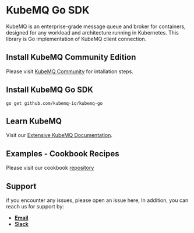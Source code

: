 # KubeMQ Go SDK
KubeMQ is an enterprise-grade message queue and broker for containers, designed for any workload and architecture running in Kubernetes.
This library is Go implementation of KubeMQ client connection.

## Install KubeMQ Community Edition
Please visit [KubeMQ Community](https://github.com/kubemq-io/kubemq-community) for intallation steps.

## Install KubeMQ Go SDK

```
go get github.com/kubemq-io/kubemq-go
```
## Learn KubeMQ
Visit our [Extensive KubeMQ Documentation](https://docs.kubemq.io/).

## Examples - Cookbook Recipes
Please visit our cookbook [repository](https://github.com/kubemq-io/go-sdk-cookbook)


## Support
if you encounter any issues, please open an issue here,
In addition, you can reach us for support by:
- [**Email**](mailto://support@kubemq.io)
- [**Slack**](https://kubmq.slack.com)
